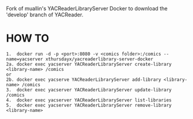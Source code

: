 Fork of muallin's YACReaderLibraryServer Docker to download the 'develop' branch of YACReader. 

HOW TO
===
```
1.  docker run -d -p <port>:8080 -v <comics folder>:/comics --name=yacserver xthursdayx/yacreaderlibrary-server-docker
2a. docker exec yacserver YACReaderLibraryServer create-library <library-name> /comics
or
2b. docker exec yacserve YACReaderLibraryServer add-library <library-name> /comics
3.  docker exec yacserver YACReaderLibraryServer update-library /comics
4.  docker exec yacserver YACReaderLibraryServer list-libraries
5.  docker exec yacserver YACReaderLibraryServer remove-library <library-name>
```
